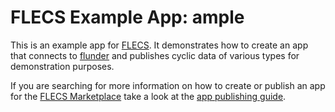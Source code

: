 # FLECS Example App: ample

This is an example app for [FLECS](https://github.com/FLECS-Technologies/flecs-public). It demonstrates how to create an app that connects to [flunder](https://github.com/FLECS-Technologies/flunder) and publishes cyclic data of various types for demonstration purposes.

If you are searching for more information on how to create or publish an app for the [FLECS Marketplace](https://flecs.tech/marketplace/) take a look at the [app publishing guide](https://docs.flecs.tech/product-docs/v/flecs-console/app-publishing-guide/overview).
